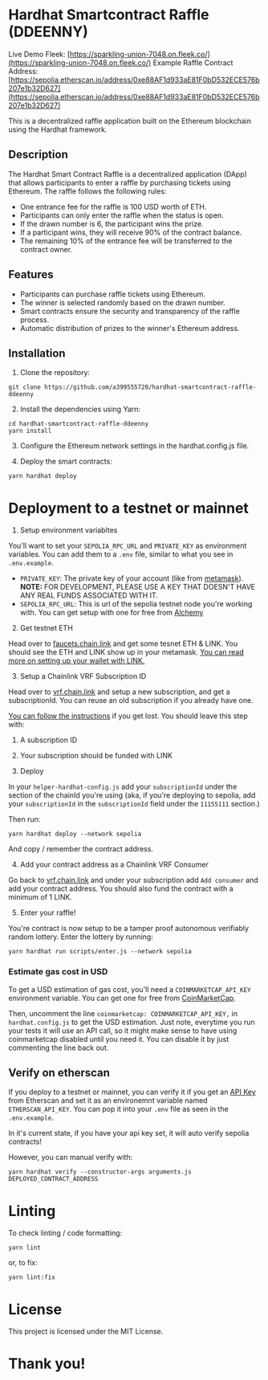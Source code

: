 # Hardhat Smartcontract Raffle (DDEENNY)
Live Demo Fleek: [https://sparkling-union-7048.on.fleek.co/](https://sparkling-union-7048.on.fleek.co/)
Example Raffle Contract Address: [https://sepolia.etherscan.io/address/0xe88AF1d933aE81F0bD532ECE576b207e1b32D627](https://sepolia.etherscan.io/address/0xe88AF1d933aE81F0bD532ECE576b207e1b32D627)

This is a decentralized raffle application built on the Ethereum blockchain using the Hardhat framework.

## Description

The Hardhat Smart Contract Raffle is a decentralized application (DApp) that allows participants to enter a raffle by purchasing tickets using Ethereum. The raffle follows the following rules:

- One entrance fee for the raffle is 100 USD worth of ETH.
- Participants can only enter the raffle when the status is open.
- If the drawn number is 6, the participant wins the prize.
- If a participant wins, they will receive 90% of the contract balance.
- The remaining 10% of the entrance fee will be transferred to the contract owner.

## Features

- Participants can purchase raffle tickets using Ethereum.
- The winner is selected randomly based on the drawn number.
- Smart contracts ensure the security and transparency of the raffle process.
- Automatic distribution of prizes to the winner's Ethereum address.

## Installation

1. Clone the repository:

```
git clone https://github.com/a399555720/hardhat-smartcontract-raffle-ddeenny
```

2. Install the dependencies using Yarn:
```
cd hardhat-smartcontract-raffle-ddeenny
yarn install
```

3. Configure the Ethereum network settings in the hardhat.config.js file.

4. Deploy the smart contracts:
```
yarn hardhat deploy
```

# Deployment to a testnet or mainnet

1. Setup environment variabltes

You'll want to set your `SEPOLIA_RPC_URL` and `PRIVATE_KEY` as environment variables. You can add them to a `.env` file, similar to what you see in `.env.example`.

- `PRIVATE_KEY`: The private key of your account (like from [metamask](https://metamask.io/)). **NOTE:** FOR DEVELOPMENT, PLEASE USE A KEY THAT DOESN'T HAVE ANY REAL FUNDS ASSOCIATED WITH IT.
- `SEPOLIA_RPC_URL`: This is url of the sepolia testnet node you're working with. You can get setup with one for free from [Alchemy](https://alchemy.com/?a=673c802981)

2. Get testnet ETH

Head over to [faucets.chain.link](https://faucets.chain.link/) and get some tesnet ETH & LINK. You should see the ETH and LINK show up in your metamask. [You can read more on setting up your wallet with LINK.](https://docs.chain.link/docs/deploy-your-first-contract/#install-and-fund-your-metamask-wallet)

3. Setup a Chainlink VRF Subscription ID

Head over to [vrf.chain.link](https://vrf.chain.link/) and setup a new subscription, and get a subscriptionId. You can reuse an old subscription if you already have one. 

[You can follow the instructions](https://docs.chain.link/docs/get-a-random-number/) if you get lost. You should leave this step with:

1. A subscription ID
2. Your subscription should be funded with LINK

3. Deploy

In your `helper-hardhat-config.js` add your `subscriptionId` under the section of the chainId you're using (aka, if you're deploying to sepolia, add your `subscriptionId` in the `subscriptionId` field under the `11155111` section.)

Then run:
```
yarn hardhat deploy --network sepolia
```

And copy / remember the contract address. 

4. Add your contract address as a Chainlink VRF Consumer

Go back to [vrf.chain.link](https://vrf.chain.link) and under your subscription add `Add consumer` and add your contract address. You should also fund the contract with a minimum of 1 LINK. 

5. Enter your raffle!

You're contract is now setup to be a tamper proof autonomous verifiably random lottery. Enter the lottery by running:

```
yarn hardhat run scripts/enter.js --network sepolia
```

### Estimate gas cost in USD

To get a USD estimation of gas cost, you'll need a `COINMARKETCAP_API_KEY` environment variable. You can get one for free from [CoinMarketCap](https://pro.coinmarketcap.com/signup). 

Then, uncomment the line `coinmarketcap: COINMARKETCAP_API_KEY,` in `hardhat.config.js` to get the USD estimation. Just note, everytime you run your tests it will use an API call, so it might make sense to have using coinmarketcap disabled until you need it. You can disable it by just commenting the line back out. 


## Verify on etherscan

If you deploy to a testnet or mainnet, you can verify it if you get an [API Key](https://etherscan.io/myapikey) from Etherscan and set it as an environemnt variable named `ETHERSCAN_API_KEY`. You can pop it into your `.env` file as seen in the `.env.example`.

In it's current state, if you have your api key set, it will auto verify sepolia contracts!

However, you can manual verify with:

```
yarn hardhat verify --constructor-args arguments.js DEPLOYED_CONTRACT_ADDRESS
```

# Linting

To check linting / code formatting:
```
yarn lint
```
or, to fix: 
```
yarn lint:fix
```

# License
This project is licensed under the MIT License.

# Thank you!